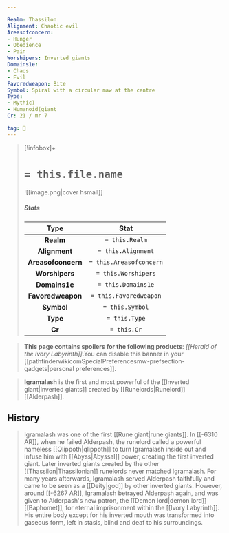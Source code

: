 ```yaml
---

Realm: Thassilon
Alignment: Chaotic evil
Areasofconcern:
- Hunger
- Obedience
- Pain
Worshipers: Inverted giants
Domains1e:
- Chaos
- Evil
Favoredweapon: Bite
Symbol: Spiral with a circular maw at the centre
Type:
- Mythic)
- Humanoid(giant
Cr: 21 / mr 7

tag: 🙏
---
```


> [!infobox]+
> #  `= this.file.name`
> ![[image.png|cover hsmall]]
> ##### Stats
> Type | Stat |
> :---:|:---:|
> **Realm** | `= this.Realm` |
> **Alignment** | `= this.Alignment` |
> **Areasofconcern** | `= this.Areasofconcern` |
> **Worshipers** | `= this.Worshipers` |
> **Domains1e** | `= this.Domains1e` |
> **Favoredweapon** | `= this.Favoredweapon` |
> **Symbol** | `= this.Symbol` |
> **Type** | `= this.Type` |
> **Cr** | `= this.Cr` |



> **This page contains spoilers for the following products**: *[[Herald of the Ivory Labyrinth]]*.You can disable this banner in your [[pathfinderwikicomSpecialPreferencesmw-prefsection-gadgets|personal preferences]].



> **Igramalash** is the first and most powerful of the [[Inverted giant|inverted giants]] created by [[Runelords|Runelord]] [[Alderpash]].


## History

> Igramalash was one of the first [[Rune giant|rune giants]]. In [[-6310 AR]], when he failed Alderpash, the runelord called a powerful nameless [[Qlippoth|qlippoth]] to turn Igramalash inside out and infuse him with [[Abyss|Abyssal]] power, creating the first inverted giant. Later inverted giants created by the other [[Thassilon|Thassilonian]] runelords never matched Igramalash.
> For many years afterwards, Igramalash served Alderpash faithfully and came to be seen as a [[Deity|god]] by other inverted giants. However, around [[-6267 AR]], Igramalash betrayed Alderpash again, and was given to Alderpash's new patron, the [[Demon lord|demon lord]] [[Baphomet]], for eternal imprisonment within the [[Ivory Labyrinth]]. His entire body except for his inverted mouth was transformed into gaseous form, left in stasis, blind and deaf to his surroundings.








